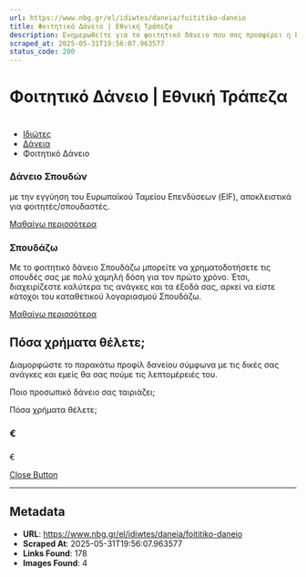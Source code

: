 ```yaml
---
url: https://www.nbg.gr/el/idiwtes/daneia/foititiko-daneio
title: Φοιτητικό Δάνειο | Εθνική Τράπεζα
description: Ενημερωθείτε για το φοιτητικό δάνειο που σας προσφέρει η Εθνική Τράπεζα. Μπείτε στο site για περισσότερες πληροφορίες!
scraped_at: 2025-05-31T19:56:07.963577
status_code: 200
---
```


# Φοιτητικό Δάνειο | Εθνική Τράπεζα

# 

  * [Ιδιώτες](/el/idiwtes)
  * [Δάνεια](/el/idiwtes/daneia)
  * Φοιτητικό Δάνειο 

### Δάνειο Σπουδών 

με την εγγύηση του Ευρωπαϊκού Ταμείου Επενδύσεων (EIF), αποκλειστικά για φοιτητές/σπουδαστές. 

[ Μαθαίνω περισσότερα ](/el/idiwtes/daneia/daneio-gia-spoudes)

### Σπουδάζω

Με το φοιτητικό δάνειο Σπουδάζω μπορείτε να χρηματοδοτήσετε τις σπουδές σας με πολύ χαμηλή δόση για τον πρώτο χρόνο. Έτσι, διαχειρίζεστε καλύτερα τις ανάγκες και τα έξοδά σας, αρκεί να είστε κάτοχοι του καταθετικού λογαριασμού Σπουδάζω.

[ Μαθαίνω περισσότερα ](/el/idiwtes/daneia/foititiko-daneio/spoudazw)

## Πόσα χρήματα θέλετε;

Διαμορφώστε το παρακάτω προφίλ δανείου σύμφωνα με τις δικές σας ανάγκες και εμείς θα σας πούμε τις λεπτομέρειές του.

Ποιο προσωπικό δάνειο σας ταιριάζει;

Πόσα χρήματα θέλετε;

### €

### 

€

[Close Button](#)

---

## Metadata

- **URL**: https://www.nbg.gr/el/idiwtes/daneia/foititiko-daneio
- **Scraped At**: 2025-05-31T19:56:07.963577
- **Links Found**: 178
- **Images Found**: 4
